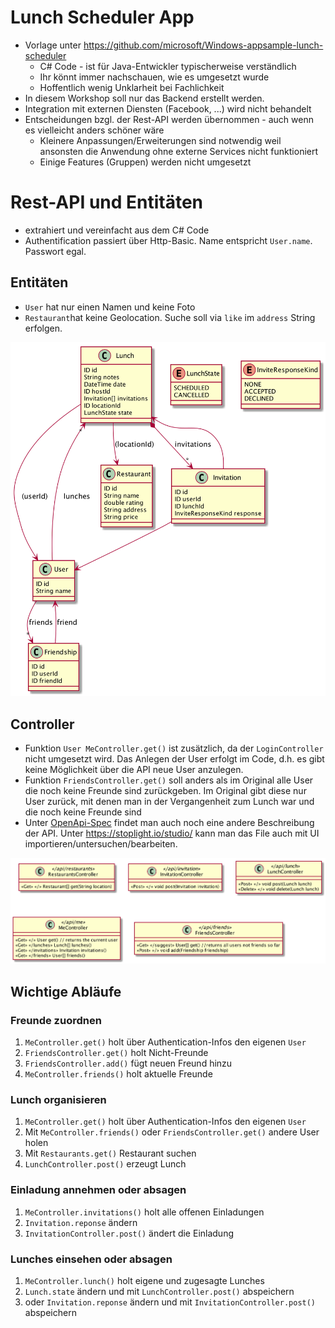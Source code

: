 # Lunch Scheduler App

* Vorlage unter https://github.com/microsoft/Windows-appsample-lunch-scheduler
    * C# Code - ist für Java-Entwickler typischerweise verständlich
    * Ihr könnt immer nachschauen, wie es umgesetzt wurde
    * Hoffentlich wenig Unklarheit bei Fachlichkeit    
* In diesem Workshop soll nur das Backend erstellt werden.
* Integration mit externen Diensten (Facebook, ...) wird nicht behandelt 
* Entscheidungen bzgl. der Rest-API werden übernommen - auch wenn es vielleicht anders schöner wäre
    * Kleinere Anpassungen/Erweiterungen sind notwendig weil ansonsten die Anwendung ohne externe Services nicht funktioniert
    * Einige Features (Gruppen) werden nicht umgesetzt
    
# Rest-API und Entitäten
* extrahiert und vereinfacht aus dem C# Code
* Authentification passiert über Http-Basic. Name entspricht `User.name`. Passwort egal.

## Entitäten
* `User` hat nur einen Namen und keine Foto
* `Restaurant`hat keine Geolocation. Suche soll via `like` im `address` String erfolgen.
 
![](models/model.png)     

## Controller
* Funktion `User MeController.get()` ist zusätzlich, da der `LoginController` nicht umgesetzt wird. Das Anlegen der User erfolgt
im Code, d.h. es gibt keine Möglichkeit über die API neue User anzulegen.
* Funktion `FriendsController.get()` soll anders als im Original alle User die noch keine Freunde sind zurückgeben. 
Im Original gibt diese nur User zurück, mit denen man in der Vergangenheit zum Lunch war und die noch keine Freunde sind
* Unter [OpenApi-Spec](models/LunchScheduler.v1.yaml) findet man auch noch eine andere Beschreibung der API. Unter https://stoplight.io/studio/ kann man das File auch mit UI importieren/untersuchen/bearbeiten.

![](models/controller.png)     

## Wichtige Abläufe
### Freunde zuordnen
1. `MeController.get()` holt über Authentication-Infos den eigenen `User`
2. `FriendsController.get()` holt  Nicht-Freunde
3. `FriendsController.add()` fügt neuen Freund hinzu
4. `MeController.friends()` holt aktuelle Freunde

### Lunch organisieren
1. `MeController.get()` holt über Authentication-Infos den eigenen `User`
2. Mit `MeController.friends()` oder `FriendsController.get()` andere User holen
3. Mit `Restaurants.get()` Restaurant suchen
4. `LunchController.post()` erzeugt Lunch

### Einladung annehmen oder absagen
1. `MeController.invitations()` holt alle offenen Einladungen
2. `Invitation.reponse` ändern
3. `InvitationController.post()` ändert die Einladung

### Lunches einsehen oder absagen
1. `MeController.lunch()` holt eigene und zugesagte Lunches
2. `Lunch.state` ändern und mit `LunchController.post()` abspeichern
3. oder `Invitation.reponse` ändern und mit `InvitationController.post()` abspeichern




  